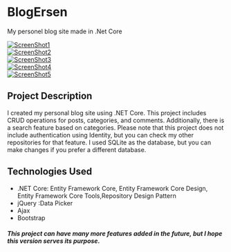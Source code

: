 # BlogErsen
My personel blog site made in .Net Core 

[![ScreenShot1](https://github.com/ersen06/BlogErsen/blob/main/BlogErsen.Ui/screenshots/1-small.png?raw=true)](https://github.com/ersen06/BlogErsen/blob/main/BlogErsen.Ui/screenshots/1.png?raw=true)
<br>
[![ScreenShot2](https://github.com/ersen06/BlogErsen/blob/main/BlogErsen.Ui/screenshots/2-small.png?raw=true)](https://github.com/ersen06/BlogErsen/blob/main/BlogErsen.Ui/screenshots/2.png?raw=true)
<br>
[![ScreenShot3](https://github.com/ersen06/BlogErsen/blob/main/BlogErsen.Ui/screenshots/3-small.png?raw=true)](https://github.com/ersen06/BlogErsen/blob/main/BlogErsen.Ui/screenshots/3.png?raw=true)
<br>
[![ScreenShot4](https://github.com/ersen06/BlogErsen/blob/main/BlogErsen.Ui/screenshots/4-small.png?raw=true)](https://github.com/ersen06/BlogErsen/blob/main/BlogErsen.Ui/screenshots/4.png?raw=true)
<br>
[![ScreenShot5](https://github.com/ersen06/BlogErsen/blob/main/BlogErsen.Ui/screenshots/5-small.png?raw=true)](https://github.com/ersen06/BlogErsen/blob/main/BlogErsen.Ui/screenshots/5.png?raw=true)

<h2>Project Description</h2>

<p>I created my personal blog site using .NET Core. This project includes CRUD operations for posts, categories, and comments. Additionally, there is a search feature based on categories. Please note that this project does not include authentication using Identity, but you can check my other repositories for that feature. I used SQLite as the database, but you can make changes if you prefer a different database.</p>

<h2>Technologies Used</h2>

<ul>
  <li>.NET Core: Entity Framework Core, Entity Framework Core Design, Entity Framework Core Tools,Repository Design Pattern</li>
  <li>jQuery :Data Picker</li>
  <li>Ajax</li>
  <li>Bootstrap</li>
</ul>

<h5>This project can have many more features added in the future, but I hope this version serves its purpose.</h5>

